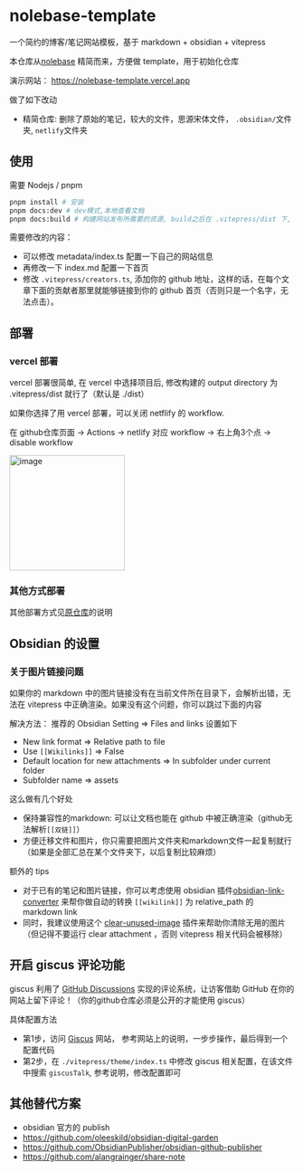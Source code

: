 # nolebase-template

一个简约的博客/笔记网站模板，基于 markdown + obsidian + vitepress

本仓库从[nolebase](https://github.com/nolebase/nolebase/) 精简而来，方便做 template，用于初始化仓库

演示网站： https://nolebase-template.vercel.app

做了如下改动
- 精简仓库: 删除了原始的笔记，较大的文件，思源宋体文件， `.obsidian/`文件夹, `netlify`文件夹


## 使用
需要 Nodejs / pnpm

```bash
pnpm install # 安装
pnpm docs:dev # dev模式,本地查看文档
pnpm docs:build # 构建网站发布所需要的资源, build之后在 .vitepress/dist 下, 保证在本地能构建成功后再发布比较好
```

需要修改的内容：
- 可以修改 metadata/index.ts 配置一下自己的网站信息
- 再修改一下 index.md 配置一下首页
- 修改 `.vitepress/creators.ts`, 添加你的 github 地址，这样的话，在每个文章下面的贡献者那里就能够链接到你的 github 首页（否则只是一个名字，无法点击）。

## 部署
### vercel 部署
vercel 部署很简单, 在 vercel 中选择项目后, 修改构建的 output directory 为 .vitepress/dist 就行了（默认是 ./dist）

如果你选择了用 vercel 部署，可以关闭 netflify 的 workflow.

在 github仓库页面 -> Actions -> netlify 对应 workflow -> 右上角3个点 -> disable workflow

<img width="204" alt="image" src="https://github.com/Jackiexiao/nolebase-template/assets/18050469/aa83c0f4-9ff6-4fc2-b5df-eb45f81f6773">

### 其他方式部署
其他部署方式见[原仓库](https://github.com/nolebase/nolebase/)的说明

## Obsidian 的设置
### 关于图片链接问题
如果你的 markdown 中的图片链接没有在当前文件所在目录下，会解析出错，无法在 vitepress 中正确渲染。如果没有这个问题，你可以跳过下面的内容

解决方法： 推荐的  Obsidian Setting => Files and links 设置如下
- New link format => Relative path to file
-  Use `[[Wikilinks]]` => False
- Default location for new attachments => In subfolder under current folder 
-  Subfolder name => assets

这么做有几个好处
- 保持兼容性的markdown: 可以让文档也能在 github 中被正确渲染（github无法解析`[[双链]]`）
- 方便迁移文件和图片，你只需要把图片文件夹和markdown文件一起复制就行（如果是全部汇总在某个文件夹下，以后复制比较麻烦）

额外的 tips
- 对于已有的笔记和图片链接，你可以考虑使用 obsidian 插件[obsidian-link-converter](https://github.com/ozntel/obsidian-link-converter) 来帮你做自动的转换 `[[wikilink]]` 为 relative_path 的 markdown link
- 同时，我建议使用这个 [clear-unused-image](https://github.com/ozntel/oz-clear-unused-images-obsidian) 插件来帮助你清除无用的图片（但记得不要运行 clear attachment ，否则 vitepress 相关代码会被移除）

## 开启 giscus 评论功能
giscus 利用了 [GitHub Discussions](https://docs.github.com/en/discussions) 实现的评论系统，让访客借助 GitHub 在你的网站上留下评论！（你的github仓库必须是公开的才能使用 giscus）

具体配置方法
- 第1步，访问 [Giscus](https://giscus.app/zh-CN) 网站， 参考网站上的说明，一步步操作，最后得到一个配置代码
- 第2步，在 `./vitepress/theme/index.ts` 中修改 giscus 相关配置，在该文件中搜索 `giscusTalk`, 参考说明，修改配置即可

## 其他替代方案
- obsidian 官方的 publish 
- https://github.com/oleeskild/obsidian-digital-garden
- https://github.com/ObsidianPublisher/obsidian-github-publisher
- https://github.com/alangrainger/share-note

